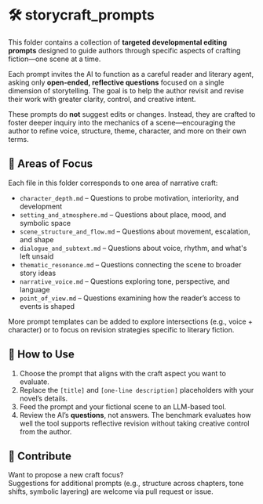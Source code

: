 # 🛠️ storycraft_prompts

This folder contains a collection of **targeted developmental editing prompts** designed to guide authors through specific aspects of crafting fiction—one scene at a time.

Each prompt invites the AI to function as a careful reader and literary agent, asking only **open-ended, reflective questions** focused on a single dimension of storytelling. The goal is to help the author revisit and revise their work with greater clarity, control, and creative intent.

These prompts do **not** suggest edits or changes. Instead, they are crafted to foster deeper inquiry into the mechanics of a scene—encouraging the author to refine voice, structure, theme, character, and more on their own terms.

## 🎯 Areas of Focus

Each file in this folder corresponds to one area of narrative craft:

- `character_depth.md` – Questions to probe motivation, interiority, and development
- `setting_and_atmosphere.md` – Questions about place, mood, and symbolic space
- `scene_structure_and_flow.md` – Questions about movement, escalation, and shape
- `dialogue_and_subtext.md` – Questions about voice, rhythm, and what's left unsaid
- `thematic_resonance.md` – Questions connecting the scene to broader story ideas
- `narrative_voice.md` – Questions exploring tone, perspective, and language
- `point_of_view.md` – Questions examining how the reader’s access to events is shaped

More prompt templates can be added to explore intersections (e.g., voice + character) or to focus on revision strategies specific to literary fiction.

## 🧩 How to Use

1. Choose the prompt that aligns with the craft aspect you want to evaluate.
2. Replace the `[title]` and `[one-line description]` placeholders with your novel’s details.
3. Feed the prompt and your fictional scene to an LLM-based tool.
4. Review the AI’s **questions**, not answers. The benchmark evaluates how well the tool supports reflective revision without taking creative control from the author.

## 🌱 Contribute

Want to propose a new craft focus?  
Suggestions for additional prompts (e.g., structure across chapters, tone shifts, symbolic layering) are welcome via pull request or issue.

